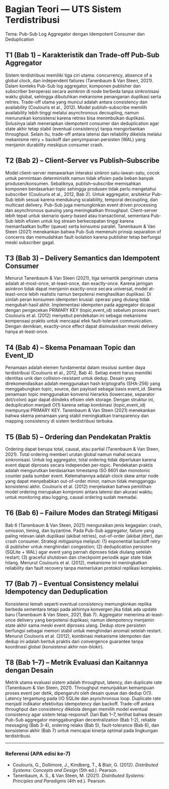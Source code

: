 # Bagian Teori — UTS Sistem Terdistribusi
Tema: Pub-Sub Log Aggregator dengan Idempotent Consumer dan Deduplication

## T1 (Bab 1) – Karakteristik dan Trade-off Pub-Sub Aggregator
Sistem terdistribusi memiliki tiga ciri utama: concurrency, absence of a global clock, dan independent failures (Tanenbaum & Van Steen, 2021). Dalam konteks Pub-Sub log aggregator, komponen publisher dan subscriber beroperasi secara asinkron di node berbeda tanpa sinkronisasi waktu global, sehingga dibutuhkan mekanisme penanganan duplikasi serta retries. Trade-off utama yang muncul adalah antara consistency dan availability (Coulouris et al., 2012). Model publish–subscribe memilih availability lebih tinggi melalui asynchronous decoupling, namun menurunkan konsistensi karena retries bisa menimbulkan duplikasi. Solusinya ialah menerapkan idempotent consumer dan deduplication agar state akhir tetap stabil (eventual consistency) tanpa mengorbankan throughput. Selain itu, trade-off antara latensi dan reliability dikelola melalui mekanisme retry + backoff dan penyimpanan persisten (WAL) yang menjamin durability meskipun consumer crash.

## T2 (Bab 2) – Client–Server vs Publish–Subscribe
Model client–server menawarkan interaksi sinkron satu-lawan-satu, cocok untuk permintaan deterministik namun tidak efisien pada beban banyak produsen/konsumen. Sebaliknya, publish–subscribe memisahkan komponen berdasarkan topic sehingga produsen tidak perlu mengetahui subscriber (Coulouris et al., 2012, Bab 2). Untuk aggregator, arsitektur Pub-Sub lebih sesuai karena mendukung scalability, temporal decoupling, dan multicast delivery. Pub-Sub juga memungkinkan event driven processing dan asynchronous queuing yang meningkatkan throughput. Client-server lebih tepat untuk skenario query-based atau transactional, sementara Pub-Sub lebih efisien untuk log stream berkecepatan tinggi karena memanfaatkan buffer (queue) serta konsumsi paralel. Tanenbaum & Van Steen (2021) menekankan bahwa Pub-Sub memenuhi prinsip separation of concerns dan memudahkan fault isolation karena publisher tetap berfungsi meski subscriber gagal.

## T3 (Bab 3) – Delivery Semantics dan Idempotent Consumer
Menurut Tanenbaum & Van Steen (2021), tiga semantik pengiriman utama adalah at-most-once, at-least-once, dan exactly-once. Karena jaringan asinkron tidak dapat menjamin exactly-once secara universal, model at-least-once lebih realistis namun berpotensi menghasilkan duplikasi. Di sinilah peran konsumen idempoten krusial: operasi yang diulang tidak mengubah hasil akhir. Implementasi idempoten pada aggregator dicapai dengan pengecekan PRIMARY KEY (topic,event_id) sebelum proses insert. Coulouris et al. (2012) menyebut pendekatan ini sebagai mekanisme kompensasi praktis untuk mencapai efek fault-tolerant communication. Dengan demikian, exactly-once effect dapat disimulasikan meski delivery hanya at-least-once.

## T4 (Bab 4) – Skema Penamaan Topic dan Event_ID
Penamaan adalah elemen fundamental dalam resolusi sumber daya terdistribusi (Coulouris et al., 2012, Bab 4). Setiap event harus memiliki identitas unik dan collision-resistant untuk dedup. Desain yang direkomendasikan adalah menggunakan hash kriptografis (SHA-256) yang menggabungkan topic, source, dan payload sebagai basis event_id. Skema penamaan topic menggunakan konvensi hierarkis (lowercase, separator dot/colon) agar dapat diindeks efisien oleh storage. Dengan struktur ini, deduplication menjadi O(1) karena setiap kombinasi (topic,event_id) mempunyai PRIMARY KEY. Tanenbaum & Van Steen (2021) menekankan bahwa skema penamaan yang stabil meningkatkan transparency dan mapping consistency di sistem terdistribusi terbuka.

## T5 (Bab 5) – Ordering dan Pendekatan Praktis
Ordering dapat berupa total, causal, atau partial (Tanenbaum & Van Steen, 2021). Total ordering memberi urutan global namun mahal secara sinkronisasi. Untuk log aggregator, total ordering tidak diperlukan karena event dapat diproses secara independen per-topic. Pendekatan praktis adalah mengurutkan berdasarkan timestamp ISO 8601 dan monotonic counter pada sumber event. Kelemahannya adalah clock skew antar node yang dapat menyebabkan out-of-order minor, namun tidak mengganggu konsistensi akhir. Coulouris et al. (2012) menjelaskan bahwa pemilihan model ordering merupakan kompromi antara latensi dan akurasi waktu; untuk monitoring atau logging, causal ordering sudah memadai.

## T6 (Bab 6) – Failure Modes dan Strategi Mitigasi
Bab 6 (Tanenbaum & Van Steen, 2021) menguraikan jenis kegagalan: crash, omission, timing, dan byzantine. Pada Pub-Sub aggregator, failure yang paling relevan ialah duplikasi (akibat retries), out-of-order (akibat jitter), dan crash consumer. Strategi mitigasinya meliputi: (1) exponential backoff retry di publisher untuk menghindari congestion; (2) deduplication persisten (SQLite + WAL) agar event yang pernah diproses tidak diulang setelah restart; (3) graceful shutdown dan checkpoint periodik agar state tidak hilang. Menurut Coulouris et al. (2012), mekanisme ini meningkatkan reliability dan fault recovery tanpa memerlukan protokol replikasi kompleks.

## T7 (Bab 7) – Eventual Consistency melalui Idempotency dan Deduplication
Konsistensi lemah seperti eventual consistency memungkinkan replika berbeda sementara tetapi pada akhirnya konvergen jika tidak ada update baru (Tanenbaum & Van Steen, 2021, Bab 7). Aggregator menerima at-least-once delivery yang berpotensi duplikasi; namun idempotency menjamin state akhir sama meski event diproses ulang. Dedup store persisten berfungsi sebagai memori stabil untuk menghindari anomali setelah restart. Menurut Coulouris et al. (2012), kombinasi mekanisme idempoten dan dedup ini adalah bentuk praktis dari convergence guarantee tanpa koordinasi global (konsistensi akhir non-blokir).

## T8 (Bab 1–7) – Metrik Evaluasi dan Kaitannya dengan Desain
Metrik utama evaluasi sistem adalah throughput, latency, dan duplicate rate (Tanenbaum & Van Steen, 2021). Throughput menunjukkan kemampuan proses event per detik, dipengaruhi oleh desain queue dan dedup O(1). Latency tergantung pada I/O SQLite dan asynchronous loop. Duplicate rate menjadi indikator efektivitas idempotency dan backoff. Trade-off antara throughput dan consistency dikelola dengan memilih model eventual consistency agar sistem tetap responsif. Dari Bab 1–7, terlihat bahwa desain Pub-Sub aggregator menggabungkan decentralization (Bab 1-2), reliable messaging (Bab 3-4), ordering relaks (Bab 5), fault-tolerance (Bab 6), dan konsistensi akhir (Bab 7) untuk mencapai kinerja optimal pada lingkungan terdistribusi.

---
### Referensi (APA edisi ke-7)
- Coulouris, G., Dollimore, J., Kindberg, T., & Blair, G. (2012). *Distributed Systems: Concepts and Design* (5th ed.). Pearson.
- Tanenbaum, A. S., & Van Steen, M. (2021). *Distributed Systems: Principles and Paradigms* (4th ed.). Pearson.
